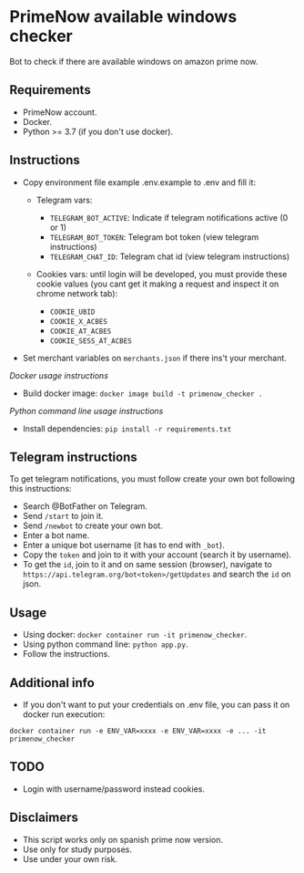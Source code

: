 # PrimeNow available windows checker

Bot to check if there are available windows on amazon prime now.

## Requirements

- PrimeNow account.
- Docker.
- Python >= 3.7 (if you don't use docker).

## Instructions

- Copy environment file example .env.example to .env and fill it:
    - Telegram vars:
        - `TELEGRAM_BOT_ACTIVE`: Indicate if telegram notifications active (0 or 1)
        - `TELEGRAM_BOT_TOKEN`: Telegram bot token (view telegram instructions)
        - `TELEGRAM_CHAT_ID`: Telegram chat id (view telegram instructions)
    
    - Cookies vars: until login will be developed, you must provide these cookie values (you cant get it making a request and inspect it on chrome network tab):
        - `COOKIE_UBID`
        - `COOKIE_X_ACBES`
        - `COOKIE_AT_ACBES`
        - `COOKIE_SESS_AT_ACBES`
        
- Set merchant variables on `merchants.json` if there ins't your merchant.

*Docker usage instructions*
- Build docker image: `docker image build -t primenow_checker .`

*Python command line usage instructions*
- Install dependencies: `pip install -r requirements.txt`

## Telegram instructions

To get telegram notifications, you must follow create your own bot following this instructions:

- Search @BotFather on Telegram.
- Send `/start` to join it.
- Send `/newbot` to create your own bot.
- Enter a bot name.
- Enter a unique bot username (it has to end with `_bot`).
- Copy the `token` and join to it with your account (search it by username).
- To get the `id`, join to it and on same session (browser), navigate to `https://api.telegram.org/bot<token>/getUpdates` and search the `id` on json.

## Usage

- Using docker: `docker container run -it primenow_checker`.
- Using python command line: `python app.py`.
- Follow the instructions.

## Additional info

- If you don't want to put your credentials on .env file, you can pass it on docker run execution:

```
docker container run -e ENV_VAR=xxxx -e ENV_VAR=xxxx -e ... -it primenow_checker
```

## TODO

- Login with username/password instead cookies.

## Disclaimers

- This script works only on spanish prime now version.
- Use only for study purposes.
- Use under your own risk.